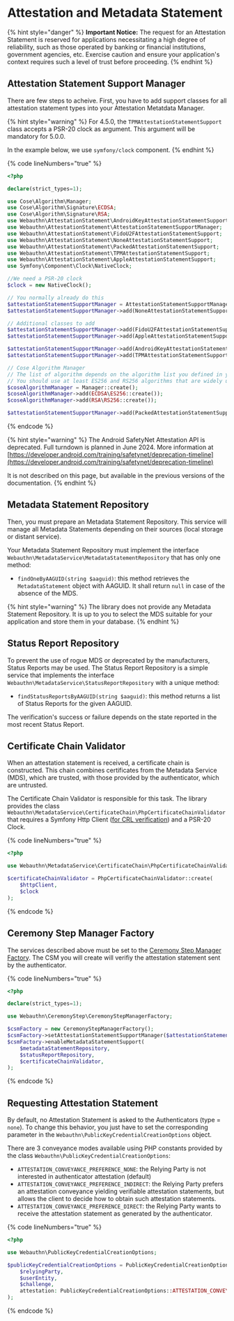 # Attestation and Metadata Statement

{% hint style="danger" %}
**Important Notice:** The request for an Attestation Statement is reserved for applications necessitating a high degree of reliability, such as those operated by banking or financial institutions, government agencies, etc. Exercise caution and ensure your application's context requires such a level of trust before proceeding.
{% endhint %}

## Attestation Statement Support Manager

There are few steps to acheive. First, you have to add support classes for all attestation statement types into your Attestation Metatdata Manager.

{% hint style="warning" %}
For 4.5.0, the `TPMAttestationStatementSupport` class accepts a PSR-20 clock as argument. This argument will be mandatory for 5.0.0.

In the example below, we use `symfony/clock` component.
{% endhint %}

{% code lineNumbers="true" %}
```php
<?php

declare(strict_types=1);

use Cose\Algorithm\Manager;
use Cose\Algorithm\Signature\ECDSA;
use Cose\Algorithm\Signature\RSA;
use Webauthn\AttestationStatement\AndroidKeyAttestationStatementSupport;
use Webauthn\AttestationStatement\AttestationStatementSupportManager;
use Webauthn\AttestationStatement\FidoU2FAttestationStatementSupport;
use Webauthn\AttestationStatement\NoneAttestationStatementSupport;
use Webauthn\AttestationStatement\PackedAttestationStatementSupport;
use Webauthn\AttestationStatement\TPMAttestationStatementSupport;
use Webauthn\AttestationStatement\AppleAttestationStatementSupport;
use Symfony\Component\Clock\NativeClock;

//We need a PSR-20 clock
$clock = new NativeClock();

// You normally already do this
$attestationStatementSupportManager = AttestationStatementSupportManager::create();
$attestationStatementSupportManager->add(NoneAttestationStatementSupport::create());

// Additional classes to add
$attestationStatementSupportManager->add(FidoU2FAttestationStatementSupport::create());
$attestationStatementSupportManager->add(AppleAttestationStatementSupport::create());

$attestationStatementSupportManager->add(AndroidKeyAttestationStatementSupport::create());
$attestationStatementSupportManager->add(TPMAttestationStatementSupport::create($clock));

// Cose Algorithm Manager
// The list of algorithm depends on the algorithm list you defined in your options
// You should use at least ES256 and RS256 algorithms that are widely used.
$coseAlgorithmManager = Manager::create();
$coseAlgorithmManager->add(ECDSA\ES256::create());
$coseAlgorithmManager->add(RSA\RS256::create());

$attestationStatementSupportManager->add(PackedAttestationStatementSupport::create($coseAlgorithmManager));
```
{% endcode %}

{% hint style="warning" %}
The Android SafetyNet Attestation API is deprecated. Full turndown is planned in June 2024. More information at [https://developer.android.com/training/safetynet/deprecation-timeline](https://developer.android.com/training/safetynet/deprecation-timeline)

It is not described on this page, but available in the previous versions of the documentation.
{% endhint %}

## Metadata Statement Repository

Then, you must prepare an Metadata Statement Repository. This service will manage all Metadata Statements depending on their sources (local storage or distant service).

Your Metadata Statement Repository must implement the interface `Webauthn\MetadataService\MetadataStatementRepository` that has only one method:

* `findOneByAAGUID(string $aaguid)`: this method retrieves the `MetadataStatement` object with AAGUID. It shall return `null` in case of the absence of the MDS.

{% hint style="warning" %}
The library does not provide any Metadata Statement Repository. It is up to you to select the MDS suitable for your application and store them in your database.
{% endhint %}

## Status Report Repository

To prevent the use of rogue MDS or deprecated by the manufacturers, Status Reports may be used. The Status Report Repository is a simple service that implements the interface `Webauthn\MetadataService\StatusReportRepository` with a unique method:

* `findStatusReportsByAAGUID(string $aaguid)`: this method returns a list of Status Reports for the given AAGUID.

The verification's success or failure depends on the state reported in the most recent Status Report.

## Certificate Chain Validator

When an attestation statement is received, a certificate chain is constructed. This chain combines certificates from the Metadata Service (MDS), which are trusted, with those provided by the authenticator, which are untrusted.

The Certificate Chain Validator is responsible for this task. The library provides the class `Webauthn\MetadataService\CertificateChain\PhpCertificateChainValidator`  that requires a Symfony Http Client ([for CRL verification](https://en.wikipedia.org/wiki/Certificate_revocation_list)) and a PSR-20 Clock.

{% code lineNumbers="true" %}
```php
<?php

use Webauthn\MetadataService\CertificateChain\PhpCertificateChainValidator;

$certificateChainValidator = PhpCertificateChainValidator::create(
    $httpClient,
    $clock
);
```
{% endcode %}

## Ceremony Step Manager Factory

The services described above must be set to the [Ceremony Step Manager Factory](../input-validation.md). The CSM you will create will verifiy the attestation statement sent by the authenticator.

{% code lineNumbers="true" %}
```php
<?php

declare(strict_types=1);

use Webauthn\CeremonyStep\CeremonyStepManagerFactory;

$csmFactory = new CeremonyStepManagerFactory();
$csmFactory->setAttestationStatementSupportManager($attestationStatementSupportManager);
$csmFactory->enableMetadataStatementSupport(
    $metadataStatementRepository,
    $statusReportRepository,
    $certificateChainValidator,
);
```
{% endcode %}

## Requesting Attestation Statement

By default, no Attestation Statement is asked to the Authenticators (type = `none`). To change this behavior, you just have to set the corresponding parameter in the `Webauthn\PublicKeyCredentialCreationOptions` object.

There are 3 conveyance modes available using PHP constants provided by the class `Webauthn\PublicKeyCredentialCreationOptions`:

* `ATTESTATION_CONVEYANCE_PREFERENCE_NONE`: the Relying Party is not interested in authenticator attestation (default)
* `ATTESTATION_CONVEYANCE_PREFERENCE_INDIRECT`: the Relying Party prefers an attestation conveyance yielding verifiable attestation statements, but allows the client to decide how to obtain such attestation statements.
* `ATTESTATION_CONVEYANCE_PREFERENCE_DIRECT`: the Relying Party wants to receive the attestation statement as generated by the authenticator.

{% code lineNumbers="true" %}
```php
<?php

use Webauthn\PublicKeyCredentialCreationOptions;

$publicKeyCredentialCreationOptions = PublicKeyCredentialCreationOptions::create(
    $relyingParty,
    $userEntity,
    $challenge,
    attestation: PublicKeyCredentialCreationOptions::ATTESTATION_CONVEYANCE_PREFERENCE_DIRECT,
);
```
{% endcode %}
